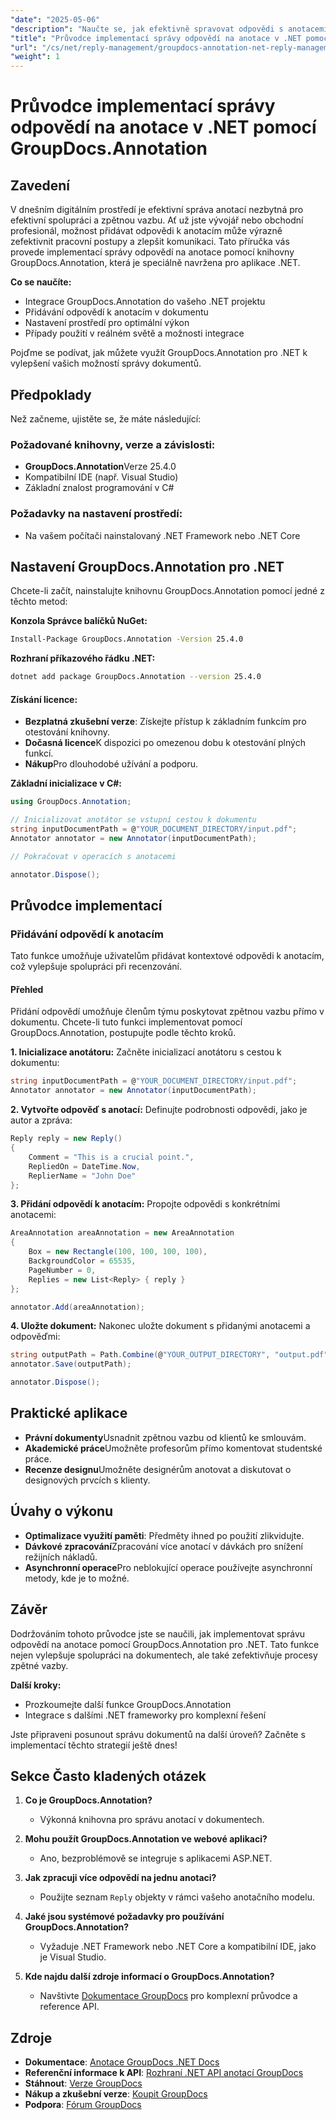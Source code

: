 ```yaml
---
"date": "2025-05-06"
"description": "Naučte se, jak efektivně spravovat odpovědi s anotacemi pomocí nástroje GroupDocs.Annotation pro .NET. Tato příručka se zabývá integrací, přidáváním odpovědí a praktickými případy použití."
"title": "Průvodce implementací správy odpovědí na anotace v .NET pomocí GroupDocs.Annotation"
"url": "/cs/net/reply-management/groupdocs-annotation-net-reply-management-guide/"
"weight": 1
---
```


# Průvodce implementací správy odpovědí na anotace v .NET pomocí GroupDocs.Annotation

## Zavedení

V dnešním digitálním prostředí je efektivní správa anotací nezbytná pro efektivní spolupráci a zpětnou vazbu. Ať už jste vývojář nebo obchodní profesionál, možnost přidávat odpovědi k anotacím může výrazně zefektivnit pracovní postupy a zlepšit komunikaci. Tato příručka vás provede implementací správy odpovědí na anotace pomocí knihovny GroupDocs.Annotation, která je speciálně navržena pro aplikace .NET.

**Co se naučíte:**
- Integrace GroupDocs.Annotation do vašeho .NET projektu
- Přidávání odpovědí k anotacím v dokumentu
- Nastavení prostředí pro optimální výkon
- Případy použití v reálném světě a možnosti integrace

Pojďme se podívat, jak můžete využít GroupDocs.Annotation pro .NET k vylepšení vašich možností správy dokumentů.

## Předpoklady

Než začneme, ujistěte se, že máte následující:

### Požadované knihovny, verze a závislosti:
- **GroupDocs.Annotation**Verze 25.4.0
- Kompatibilní IDE (např. Visual Studio)
- Základní znalost programování v C#

### Požadavky na nastavení prostředí:
- Na vašem počítači nainstalovaný .NET Framework nebo .NET Core

## Nastavení GroupDocs.Annotation pro .NET

Chcete-li začít, nainstalujte knihovnu GroupDocs.Annotation pomocí jedné z těchto metod:

**Konzola Správce balíčků NuGet:**
```bash
Install-Package GroupDocs.Annotation -Version 25.4.0
```

**Rozhraní příkazového řádku .NET:**
```bash
dotnet add package GroupDocs.Annotation --version 25.4.0
```

#### Získání licence:
- **Bezplatná zkušební verze**: Získejte přístup k základním funkcím pro otestování knihovny.
- **Dočasná licence**K dispozici po omezenou dobu k otestování plných funkcí.
- **Nákup**Pro dlouhodobé užívání a podporu.

**Základní inicializace v C#:**
```csharp
using GroupDocs.Annotation;

// Inicializovat anotátor se vstupní cestou k dokumentu
string inputDocumentPath = @"YOUR_DOCUMENT_DIRECTORY/input.pdf";
Annotator annotator = new Annotator(inputDocumentPath);

// Pokračovat v operacích s anotacemi

annotator.Dispose();
```

## Průvodce implementací

### Přidávání odpovědí k anotacím

Tato funkce umožňuje uživatelům přidávat kontextové odpovědi k anotacím, což vylepšuje spolupráci při recenzování.

#### Přehled
Přidání odpovědí umožňuje členům týmu poskytovat zpětnou vazbu přímo v dokumentu. Chcete-li tuto funkci implementovat pomocí GroupDocs.Annotation, postupujte podle těchto kroků.

**1. Inicializace anotátoru:**
Začněte inicializací anotátoru s cestou k dokumentu:
```csharp
string inputDocumentPath = @"YOUR_DOCUMENT_DIRECTORY/input.pdf";
Annotator annotator = new Annotator(inputDocumentPath);
```

**2. Vytvořte odpověď s anotací:**
Definujte podrobnosti odpovědi, jako je autor a zpráva:
```csharp
Reply reply = new Reply()
{
    Comment = "This is a crucial point.",
    RepliedOn = DateTime.Now,
    ReplierName = "John Doe"
};
```

**3. Přidání odpovědí k anotacím:**
Propojte odpovědi s konkrétními anotacemi:
```csharp
AreaAnnotation areaAnnotation = new AreaAnnotation
{
    Box = new Rectangle(100, 100, 100, 100),
    BackgroundColor = 65535,
    PageNumber = 0,
    Replies = new List<Reply> { reply }
};

annotator.Add(areaAnnotation);
```

**4. Uložte dokument:**
Nakonec uložte dokument s přidanými anotacemi a odpověďmi:
```csharp
string outputPath = Path.Combine(@"YOUR_OUTPUT_DIRECTORY", "output.pdf");
annotator.Save(outputPath);

annotator.Dispose();
```

## Praktické aplikace

- **Právní dokumenty**Usnadnit zpětnou vazbu od klientů ke smlouvám.
- **Akademické práce**Umožněte profesorům přímo komentovat studentské práce.
- **Recenze designu**Umožněte designérům anotovat a diskutovat o designových prvcích s klienty.

## Úvahy o výkonu

- **Optimalizace využití paměti**: Předměty ihned po použití zlikvidujte.
- **Dávkové zpracování**Zpracování více anotací v dávkách pro snížení režijních nákladů.
- **Asynchronní operace**Pro neblokující operace používejte asynchronní metody, kde je to možné.

## Závěr

Dodržováním tohoto průvodce jste se naučili, jak implementovat správu odpovědí na anotace pomocí GroupDocs.Annotation pro .NET. Tato funkce nejen vylepšuje spolupráci na dokumentech, ale také zefektivňuje procesy zpětné vazby.

**Další kroky:**
- Prozkoumejte další funkce GroupDocs.Annotation
- Integrace s dalšími .NET frameworky pro komplexní řešení

Jste připraveni posunout správu dokumentů na další úroveň? Začněte s implementací těchto strategií ještě dnes!

## Sekce Často kladených otázek

1. **Co je GroupDocs.Annotation?**
   - Výkonná knihovna pro správu anotací v dokumentech.

2. **Mohu použít GroupDocs.Annotation ve webové aplikaci?**
   - Ano, bezproblémově se integruje s aplikacemi ASP.NET.

3. **Jak zpracuji více odpovědí na jednu anotaci?**
   - Použijte seznam `Reply` objekty v rámci vašeho anotačního modelu.

4. **Jaké jsou systémové požadavky pro používání GroupDocs.Annotation?**
   - Vyžaduje .NET Framework nebo .NET Core a kompatibilní IDE, jako je Visual Studio.

5. **Kde najdu další zdroje informací o GroupDocs.Annotation?**
   - Navštivte [Dokumentace GroupDocs](https://docs.groupdocs.com/annotation/net/) pro komplexní průvodce a reference API.

## Zdroje

- **Dokumentace**: [Anotace GroupDocs .NET Docs](https://docs.groupdocs.com/annotation/net/)
- **Referenční informace k API**: [Rozhraní .NET API anotací GroupDocs](https://reference.groupdocs.com/annotation/net/)
- **Stáhnout**: [Verze GroupDocs](https://releases.groupdocs.com/annotation/net/)
- **Nákup a zkušební verze**: [Koupit GroupDocs](https://purchase.groupdocs.com/buy)
- **Podpora**: [Fórum GroupDocs](https://forum.groupdocs.com/c/annotation/)